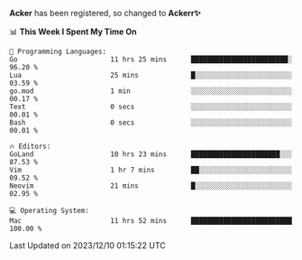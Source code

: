 **Acker** has been registered, so changed to **Ackerr✨**

<!--START_SECTION:waka-->
📊 **This Week I Spent My Time On** 

```text
💬 Programming Languages: 
Go                       11 hrs 25 mins      ████████████████████████░   96.20 % 
Lua                      25 mins             █░░░░░░░░░░░░░░░░░░░░░░░░   03.59 % 
go.mod                   1 min               ░░░░░░░░░░░░░░░░░░░░░░░░░   00.17 % 
Text                     0 secs              ░░░░░░░░░░░░░░░░░░░░░░░░░   00.01 % 
Bash                     0 secs              ░░░░░░░░░░░░░░░░░░░░░░░░░   00.01 % 

🔥 Editors: 
GoLand                   10 hrs 23 mins      ██████████████████████░░░   87.53 % 
Vim                      1 hr 7 mins         ██░░░░░░░░░░░░░░░░░░░░░░░   09.52 % 
Neovim                   21 mins             █░░░░░░░░░░░░░░░░░░░░░░░░   02.95 % 

💻 Operating System: 
Mac                      11 hrs 52 mins      █████████████████████████   100.00 % 
```


 Last Updated on 2023/12/10 01:15:22 UTC
<!--END_SECTION:waka-->
